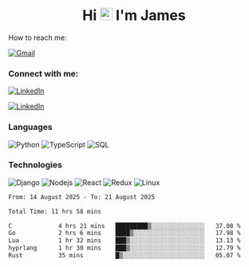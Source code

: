 <h1 align="center">
Hi <img src="https://media.giphy.com/media/hvRJCLFzcasrR4ia7z/giphy.gif" width="25px"> I'm James
</h1>

How to reach me:

<a href="mailto:NjihiaKiongo@gmail.com">

![Gmail](https://img.shields.io/badge/%20NjihiaKiongo@gmail.com%20-000?style=for-the-badge&logo=Gmail)

</a>

<h3 align="left">Connect with me:</h3>
<a href="https://www.linkedin.com/in/jameskiongo/">
  
![LinkedIn](https://img.shields.io/badge/%20LinkedIn%20-000?style=for-the-badge&logo=LinkedIn)
  
</a>

<a href="https://kiongo.vercel.app/" target="_blank">
  
![LinkedIn](https://img.shields.io/badge/%20Portfolio%20-000?style=for-the-badge&logo=LinkedIn)

</a>




### Languages

![Python](https://img.shields.io/badge/%20Python%20-000?style=for-the-badge&logo=Python)
![TypeScript](https://img.shields.io/badge/%20TypeScript%20-000?style=for-the-badge&logo=TypeScript)
![SQL](https://img.shields.io/badge/%20SQL%20-000?style=for-the-badge&logo=MySQL)



### Technologies

![Django](https://img.shields.io/badge/%20Django%20-000?style=for-the-badge&logo=Django)
![Nodejs](https://img.shields.io/badge/%20Node.js%20-000?style=for-the-badge&logo=Node.js)
![React](https://img.shields.io/badge/%20React%20-000?style=for-the-badge&logo=React)
![Redux](https://img.shields.io/badge/%20Redux%20-000?style=for-the-badge&logo=Redux)
![Linux](https://img.shields.io/badge/%20Linux%20-000?style=for-the-badge&logo=Linux)

<!--START_SECTION:waka-->

```txt
From: 14 August 2025 - To: 21 August 2025

Total Time: 11 hrs 58 mins

C             4 hrs 21 mins   █████████▒░░░░░░░░░░░░░░░   37.08 %
Go            2 hrs 6 mins    ████▒░░░░░░░░░░░░░░░░░░░░   17.98 %
Lua           1 hr 32 mins    ███▒░░░░░░░░░░░░░░░░░░░░░   13.13 %
hyprlang      1 hr 30 mins    ███▒░░░░░░░░░░░░░░░░░░░░░   12.79 %
Rust          35 mins         █▒░░░░░░░░░░░░░░░░░░░░░░░   05.07 %
```

<!--END_SECTION:waka-->






